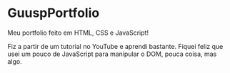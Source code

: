 # GuuspPortfolio
Meu portfolio feito em HTML, CSS e JavaScript!

Fiz a partir de um tutorial no YouTube e aprendi bastante. Fiquei feliz que usei um pouco de JavaScript para manipular o DOM, pouca coisa, mas algo.
